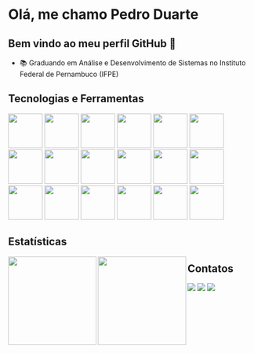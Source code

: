 # Olá, me chamo Pedro Duarte
## Bem vindo ao meu perfil GitHub 👋

- 📚 Graduando em Análise e Desenvolvimento de Sistemas no Instituto Federal de Pernambuco (IFPE)
 

##  Tecnologias e Ferramentas

 
<img loading="lazy" src="https://cdn.jsdelivr.net/gh/devicons/devicon@latest/icons/amazonwebservices/amazonwebservices-original-wordmark.svg"  width="70" height="70"/>  <img loading="lazy" src="https://cdn.jsdelivr.net/gh/devicons/devicon@latest/icons/dbeaver/dbeaver-original.svg" height="70" width="70"/> <img loading="lazy" src="https://cdn.jsdelivr.net/gh/devicons/devicon@latest/icons/docker/docker-original.svg" width="70" height="70"/> <img loading="lazy" src="https://cdn.jsdelivr.net/gh/devicons/devicon@latest/icons/git/git-original-wordmark.svg" width="70" height="70" /> <img loading="lazy" src="https://cdn.jsdelivr.net/gh/devicons/devicon@latest/icons/html5/html5-original.svg" width="70" height="70"/> <img loading="lazy" src="https://cdn.jsdelivr.net/gh/devicons/devicon@latest/icons/css3/css3-original.svg" width="70" height="70" /> <img loading="lazy" src="https://cdn.jsdelivr.net/gh/devicons/devicon@latest/icons/javascript/javascript-original.svg" width="70" height="70"/> <img loading="lazy" src="https://cdn.jsdelivr.net/gh/devicons/devicon@latest/icons/nodejs/nodejs-original-wordmark.svg" widtg="70" height="70"/> <img loading="lazy" src="https://cdn.jsdelivr.net/gh/devicons/devicon@latest/icons/hibernate/hibernate-original.svg" width="70" height="70" />  <img loading="lazy" src="https://cdn.jsdelivr.net/gh/devicons/devicon@latest/icons/java/java-original-wordmark.svg" width="70" height="70" /> <img loading="lazy" src="https://cdn.jsdelivr.net/gh/devicons/devicon@latest/icons/kotlin/kotlin-original.svg" width="70" height="70"/> <img loading="lazy" src="https://cdn.jsdelivr.net/gh/devicons/devicon@latest/icons/linux/linux-original.svg" height=70 width=70/>  <img loading="lazy" src="https://cdn.jsdelivr.net/gh/devicons/devicon@latest/icons/mongodb/mongodb-original.svg" width="70" height="70" />   <img loading="lazy" src="https://cdn.jsdelivr.net/gh/devicons/devicon@latest/icons/mysql/mysql-original-wordmark.svg" width="70" height="70" />   <img loading="lazy" src="https://cdn.jsdelivr.net/gh/devicons/devicon@latest/icons/numpy/numpy-original-wordmark.svg" width="70" height="70" />   <img loading="lazy" src="https://cdn.jsdelivr.net/gh/devicons/devicon@latest/icons/pandas/pandas-original-wordmark.svg" width="70" height="70" />   <img loading="lazy" src="https://cdn.jsdelivr.net/gh/devicons/devicon@latest/icons/postgresql/postgresql-original.svg" width="70" height="70" />   <img loading="lazy" src="https://cdn.jsdelivr.net/gh/devicons/devicon@latest/icons/python/python-original.svg" width="70" height="70"/>

## Estatísticas 

<div>
 <img 
    loading="lazy" 
    align="left"
    height="180" 
    src="https://github-readme-stats.vercel.app/api/top-langs/?username=pedroduuarte&layout=compact&langs_count=7&theme=dracula"/>
 <img 
    loading="lazy"
    align="left" 
    height="180" 
    src="https://github-readme-stats.vercel.app/api?username=pedroduuarte&show_icons=true&theme=tokyonight&include_all_commits=true&locale=pt-br" 
   />
</div>

## Contatos
<div>
 <a href="https://www.linkedin.com/in/pedrolimaduarte/" target="_blank"><img loading="lazy" src="https://img.shields.io/badge/-LinkedIn-%230077B5?style=for-the-badge&logo=linkedin&logoColor=white" target="_blank"></a>
 <a href="https://www.instagram.com/pedroduuarte/" target="_blank"><img loading="lazy" src="https://img.shields.io/badge/-Instagram-%23E4405F?style=for-the-badge&logo=instagram&logoColor=white" target="_blank"></a> 
 <a href="mailto:pdrlimaduarte@gmail.com"><img loading="lazy" src="https://img.shields.io/badge/Gmail-D14836?style=for-the-badge&logo=gmail&logoColor=white" target="_blank"></a>      
</div>
     


          
          
          
          
